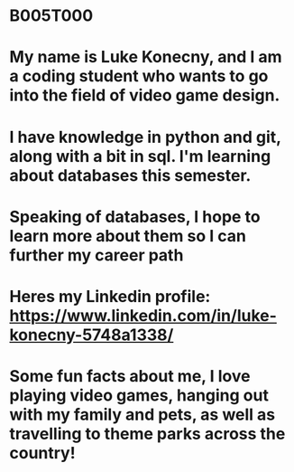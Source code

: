 # B005T000
# My name is Luke Konecny, and I am a coding student who wants to go into the field of video game design.
# I have knowledge in python and git, along with a bit in sql. I'm learning about databases this semester.
# Speaking of databases, I hope to learn more about them so I can further my career path
# Heres my Linkedin profile: https://www.linkedin.com/in/luke-konecny-5748a1338/
# Some fun facts about me, I love playing video games, hanging out with my family and pets, as well as travelling to theme parks across the country!